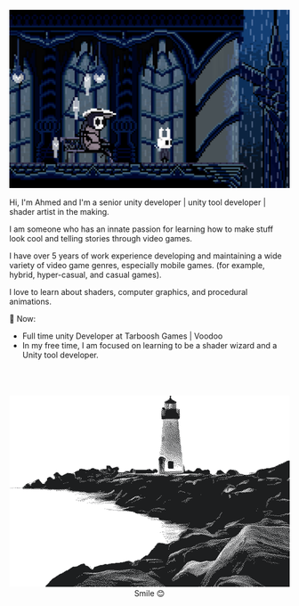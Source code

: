 ![Banner](./HollowKnight.gif )

Hi, I'm Ahmed and I'm a senior unity developer | unity tool developer | shader artist in the making. 

I am someone who has an innate passion for learning how to make stuff look cool and telling stories through video games.

I have over 5 years of work experience developing and maintaining a wide variety of video game genres, especially mobile games. (for example, hybrid, hyper-casual, and casual games).

I love to learn about shaders, computer graphics, and procedural animations.

💬 Now:
- Full time unity Developer at Tarboosh Games | Voodoo 
- In my free time, I am focused on learning to be a shader wizard and a Unity tool developer.

</br>
</br>
</br>

<div align="right">
<img src="lighthouse2.png">
</br>
</div >
<div align="Center">
Smile 😊
</div >
